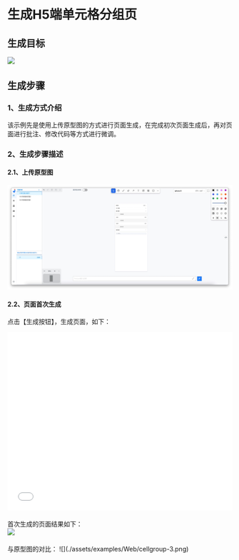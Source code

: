 # 生成H5端单元格分组页

## 生成目标

<image width="320px" height=auto src="./assets/examples/MobileH5/单元格分组页.jpeg"/>

## 生成步骤

### 1、生成方式介绍

该示例先是使用上传原型图的方式进行页面生成，在完成初次页面生成后，再对页面进行批注、修改代码等方式进行微调。


### 2、生成步骤描述
#### 2.1、上传原型图
![](./assets/examples/Web/cellgroup-1.jpg)
#### 2.2、页面首次生成

点击【生成按钮】，生成页面，如下：
<iframe style="width:100%; height:400px;" src="//player.bilibili.com/player.html?aid=1251726971&bvid=BV1EJ4m1a7hP&cid=1468511535&p=1" scrolling="no" border="0" frameborder="no" framespacing="0" allowfullscreen="true"> </iframe>
<br><br>
首次生成的页面结果如下：
<br><image width="320px" height=auto src="./assets/examples/Web/cellgroup-2.jpg"/>
<br><br>
与原型图的对比：
![](./assets/examples/Web/cellgroup-3.png)

<style>
    .page-inner{
        width: 100% !important;
    }
    @media (max-width: 1240px){
        .page-inner{
         width: 100% !important;
    }
    }
</style>